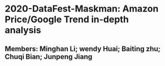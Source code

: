 # 2020-DataFest-Maskman: Amazon Price/Google Trend in-depth analysis

## Members: Minghan Li; wendy Huai; Baiting zhu; Chuqi Bian; Junpeng Jiang
